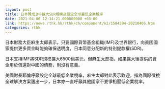 ```yaml
---
layout: post
title: 日本贊成IMF擴大SDR規模及設定全球最低企業稅率
date: 2021-04-06 12:14:21.000000000 +08:00
link: https://news.rthk.hk/rthk/ch/component/k2/1584394-20210406.htm
categories: rthk
---
```


日本財務大臣麻生太郎表示，只要國際貨幣基金組織(IMF)及世界銀行，向貧困國家提供更多資金時能夠確保透明度，日本同意分配新的特別提款權(SDR)。

日本支持IMF將SDR規模擴大6500億美元，但麻生太郎指，如果擴大後提供的資金用於償還對中國的債務，則沒有意義。

美國財長耶倫呼籲設定全球最低企業稅率，麻生太郎對此表示歡迎，指為國際徵稅全球解決方案邁出一步，日本亦一直呼籲其他國家不要爭相壓低企業稅率。
